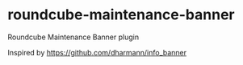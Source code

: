 # roundcube-maintenance-banner
Roundcube Maintenance Banner plugin

Inspired by https://github.com/dharmann/info_banner
